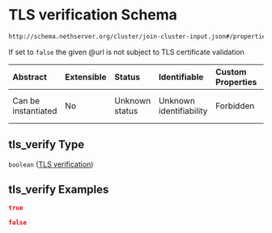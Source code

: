 # TLS verification Schema

```txt
http://schema.nethserver.org/cluster/join-cluster-input.json#/properties/tls_verify
```

If set to `false` the given @url is not subject to TLS certificate validation

| Abstract            | Extensible | Status         | Identifiable            | Custom Properties | Additional Properties | Access Restrictions | Defined In                                                                         |
| :------------------ | :--------- | :------------- | :---------------------- | :---------------- | :-------------------- | :------------------ | :--------------------------------------------------------------------------------- |
| Can be instantiated | No         | Unknown status | Unknown identifiability | Forbidden         | Allowed               | none                | [join-cluster-input.json*](cluster/join-cluster-input.json "open original schema") |

## tls_verify Type

`boolean` ([TLS verification](join-cluster-input-properties-tls-verification.md))

## tls_verify Examples

```json
true
```

```json
false
```
